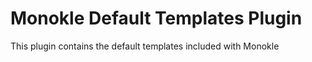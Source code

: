 # Monokle Default Templates Plugin

This plugin contains the default templates included with Monokle

